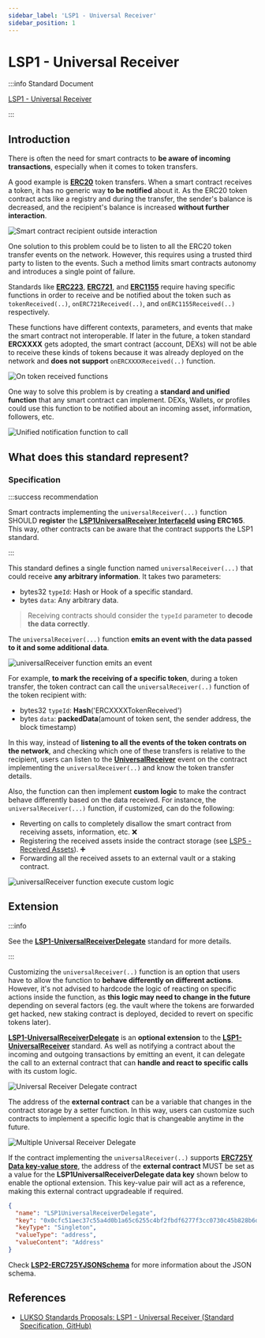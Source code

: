```yaml
---
sidebar_label: 'LSP1 - Universal Receiver'
sidebar_position: 1
---
```


# LSP1 - Universal Receiver

:::info Standard Document

[LSP1 - Universal Receiver](https://github.com/lukso-network/LIPs/blob/main/LSPs/LSP-1-UniversalReceiver.md)

:::

## Introduction
There is often the need for smart contracts to **be aware of incoming transactions**, especially when it comes to token transfers.

A good example is **[ERC20](https://eips.ethereum.org/EIPS/eip-20)** token transfers. When a smart contract receives a token, it has no generic way **to be notified** about it. As the ERC20 token contract acts like a registry and during the transfer, the sender's balance is decreased, and the recipient's balance is increased **without further interaction**.

![Smart contract recipient outside interaction](/img/standards/lsp1/token-contract-registry.jpeg)

One solution to this problem could be to listen to all the ERC20 token transfer events on the network. However, this requires using a trusted third party to listen to the events. Such a method limits smart contracts autonomy and introduces a single point of failure.

Standards like **[ERC223](https://eips.ethereum.org/EIPS/eip-223)**, **[ERC721](https://eips.ethereum.org/EIPS/eip-712)**, and **[ERC1155](https://eips.ethereum.org/EIPS/eip-1155)** require having specific functions in order to receive and be notified about the token such as `tokenReceived(..)`, `onERC721Received(..)`, and `onERC1155Received(..)` respectively.

These functions have different contexts, parameters, and events that make the smart contract not interoperable. If later in the future, a token standard **ERCXXXX** gets adopted, the smart contract (account, DEXs) will not be able to receive these kinds of tokens because it was already deployed on the network and **does not support** `onERCXXXXReceived(..)` function.

![On token received functions](/img/standards/lsp1/on-received-functions.jpeg)

One way to solve this problem is by creating a **standard and unified function** that any smart contract can implement. DEXs, Wallets, or profiles could use this function to be notified about an incoming asset, information, followers, etc.

![Unified notification function to call](/img/standards/lsp1/unified-notification-function.jpeg)

## What does this standard represent?

### Specification

:::success recommendation

Smart contracts implementing the `universalReceiver(...)` function SHOULD **register** the **[LSP1UniversalReceiver InterfaceId](../smart-contracts/interface-ids.md) using ERC165**. This way, other contracts can be aware that the contract supports the LSP1 standard.

:::

This standard defines a single function named `universalReceiver(...)` that could receive **any arbitrary information**. It takes two parameters:

- bytes32 `typeId`: Hash or Hook of a specific standard.
- bytes `data`: Any arbitrary data.

> Receiving contracts should consider the `typeId` parameter to **decode the data correctly**.

The `universalReceiver(...)` function **emits an event with the data passed to it and some additional data**. 

![universalReceiver function emits an event](/img/standards/lsp1/universal-receiver-event.jpeg)

For example, **to mark the receiving of a specific token**, during a token transfer, the token contract can call the `universalReceiver(..)` function of the token recipient with:

- bytes32 `typeId`: **Hash**('ERCXXXXTokenReceived')
- bytes `data`: **packedData**(amount of token sent, the sender address, the block timestamp)

In this way, instead of **listening to all the events of the token contrats on the network**, and checking which one of these transfers is relative to the recipient, users can listen to the **[UniversalReceiver](../smart-contracts/lsp0-erc725-account.md#universalreceiver-1)** event on the contract implementing the `universalReceiver(..)` and know the token transfer details.  


Also, the function can then implement **custom logic** to make the contract behave differently based on the data received. For instance, the `universalReceiver(...)` function, if customized, can do the following:

- Reverting on calls to completely disallow the smart contract from receiving assets, information, etc. :x:
- Registering the received assets inside the contract storage (see [LSP5 - Received Assets](../universal-profile/lsp5-received-assets.md)). :heavy_plus_sign:
- Forwarding all the received assets to an external vault or a staking contract.

![universalReceiver function execute custom logic](/img/standards/lsp1/universal-receiver-logic.jpeg)



## Extension

:::info

See the **[LSP1-UniversalReceiverDelegate](../universal-profile/lsp1-universal-receiver-delegate.md)** standard for more details.

:::

Customizing the `universalReceiver(..)` function is an option that users have to allow the function to **behave differently on different actions**. However, it's not advised to hardcode the logic of reacting on specific actions inside the function, as **this logic may need to change in the future** depending on several factors (eg. the vault where the tokens are forwarded get hacked, new staking contract is deployed, decided to revert on specific tokens later). 

**[LSP1-UniversalReceiverDelegate](../universal-profile/lsp1-universal-receiver-delegate.md)** is an **optional extension** to the **[LSP1-UniversalReceiver](#)** standard. As well as notifying a contract about the incoming and outgoing transactions by emitting an event, it can delegate the call to an external contract that can **handle and react to specific calls** with its custom logic.

![Universal Receiver Delegate contract](/img/standards/lsp1/universal-receiver-delegate.jpeg)


The address of the **external contract** can be a variable that changes in the contract storage by a setter function. In this way, users can customize such contracts to implement a specific logic that is changeable anytime in the future.

![Multiple Universal Receiver Delegate](/img/standards/lsp1/multiple-urd.jpeg)

If the contract implementing the `universalReceiver(..)` supports **[ERC725Y Data key-value store](https://github.com/ERC725Alliance/erc725/blob/main/docs/ERC-725.md#erc725y)**, the address of the **external contract** MUST be set as a value for the **LSP1UniversalReceiverDelegate data key** shown below to enable the optional extension. This key-value pair will act as a reference, making this external contract upgradeable if required.

```json
{
  "name": "LSP1UniversalReceiverDelegate",
  "key": "0x0cfc51aec37c55a4d0b1a65c6255c4bf2fbdf6277f3cc0730c45b828b6db8b47",
  "keyType": "Singleton",
  "valueType": "address",
  "valueContent": "Address"
}
```
Check **[LSP2-ERC725YJSONSchema](./lsp2-json-schema.md)** for more information about the JSON schema.

## References

- [LUKSO Standards Proposals: LSP1 - Universal Receiver (Standard Specification, GitHub)](https://github.com/lukso-network/LIPs/blob/main/LSPs/LSP-1-UniversalReceiver.md)
